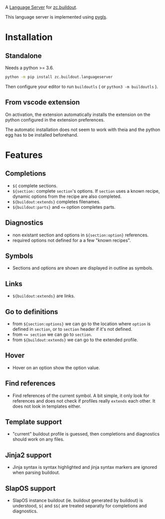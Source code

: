 A [Language Server](https://microsoft.github.io/language-server-protocol/) for [zc.buildout](http://www.buildout.org/).

This language server is implemented using [pygls](https://github.com/openlawlibrary/pygls).

# Installation

## Standalone

Needs a python >= 3.6.

```bash
python -m pip install zc.buildout.languageserver
```

Then configure your editor to run `buildoutls` ( or `python3 -m buildoutls` ).

## From vscode extension

On activation, the extension automatically installs the extension on the python configured in the extension preferences.

The automatic installation does not seem to work with theia and the python egg has to be installed beforehand.

# Features

## Completions

- `${` complete sections.
- `${section:` complete `section`'s options. If `section` uses a known recipe, dynamic options from the recipe are also completed.
- `${buildout:extends}` completes filenames.
- `${buildout:parts}` and `<=` option completes parts.

## Diagnostics

- non existant section and options in `${section:option}` references.
- required options not defined for a a few "known recipes".

## Symbols

- Sections and options are shown are displayed in outline as symbols.

## Links

- `${buildout:extends}` are links.

## Go to definitions

- from `${section:options}` we can go to the location where `option` is defined in `section`, or to `section` header if it's not defined.
- from `<= section` we can go to `section`.
- from `${buildout:extends}` we can go to the extended profile.

## Hover

- Hover on an option show the option value.

## Find references

- Find references of the current symbol. A bit simple, it only look for references and does not check if profiles really `extends` each other. It does not look in templates either.

## Template support

- "current" buildout profile is guessed, then completions and diagnostics should work on any files.

## Jinja2 support

- Jinja syntax is syntax highlighted and jinja syntax markers are ignored when parsing buildout.

## SlapOS support

- SlapOS instance buildout (ie. buildout generated by buildout) is understood, `${` and `$${` are treated separatly for completions and diagnostics.

